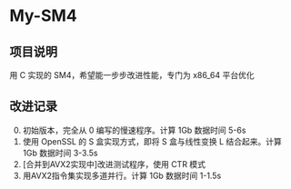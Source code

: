 # My-SM4

## 项目说明

用 C 实现的 SM4，希望能一步步改进性能，专门为 x86_64 平台优化

## 改进记录

0. 初始版本，完全从 0 编写的慢速程序。计算 1Gb 数据时间 5-6s
1. 使用 OpenSSL 的 S 盒实现方式，即将 S 盒与线性变换 L 结合起来。计算 1Gb 数据时间 3-3.5s
2. \[合并到AVX2实现中\]改进测试程序，使用 CTR 模式
3. 用AVX2指令集实现多道并行。计算 1Gb 数据时间 1-1.5s